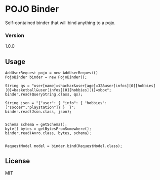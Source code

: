 # POJO Binder
Self-contained binder that will bind anything to a pojo.


### Version
1.0.0

## Usage
```
AddUserRequest pojo = new AddUserRequest()
PojoBinder binder = new PojoBinder();

String qs = "user[name]=shachar&user[age]=32&user[infos][0][hobbies][0]=basketball&user[infos][0][hobbies][1]=xbox";
binder.read(QueryString.class, qs);

String json = "{"user": { "info": { "hobbies": ["soccer","playstation"]} }  }";
binder.read(Json.class, json);


Schema schema = getSchema();
byte[] bytes = getBytesFromSomewhere();
binder.read(Avro.class, bytes, schema);


RequestModel model = binder.bind(RequestModel.class);
```

License
----

MIT
